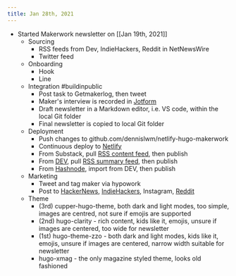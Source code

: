 ```yaml
---
title: Jan 28th, 2021
---
```


- Started Makerwork newsletter on [[Jan 19th, 2021]]
	- Sourcing
		- RSS feeds from Dev, IndieHackers, Reddit in NetNewsWire
		- Twitter feed
	- Onboarding
		- Hook
		- Line
	- Integration #buildinpublic
		- Post task to Getmakerlog, then tweet
		- Maker's interview is recorded in [Jotform](https://jotform.com)
		- Draft newsletter in a Markdown editor, i.e. VS code, within the local Git folder
		- Final newsletter is copied to local Git folder
	- Deployment
		- Push changes to github.com/dennislwm/netlify-hugo-makerwork
		- Continuous deploy to [Netlify](https://makerwork.netlify.app)
		- From Substack, pull [RSS content feed](https://makerwork.netlify.app/posts/index.xml), then publish
		- From [DEV](https://dev.to/settings/extensions), pull [RSS summary feed](https://makerwork.netlify.app/index.xml), then publish
		- From [Hashnode](https://hashnode.com/5d972cdc4e9781755bb3c70b/dashboard/import), import from DEV, then publish
	- Marketing
		- Tweet and tag maker via hypowork
		- Post to [HackerNews](https://news.ycombinator.com/submit), [IndieHackers](https://www.indiehackers.com/post/share-your-story-and-ill-publish-it-on-my-newsletter-c1f88e3101), Instagram, [Reddit](https://www.reddit.com/user/dennislwm)
	- Theme
		- (3rd) cupper-hugo-theme, both dark and light modes, too simple, images are centred, not sure if emojis are supported
		- (2nd) hugo-clarity - rich content, kids like it, emojis, unsure if images are centered, too wide for newsletter
		- (1st) hugo-theme-zzo - both dark and light modes, kids like it, emojis, unsure if images are centered, narrow width suitable for newsletter
		- hugo-xmag - the only magazine styled theme, looks old fashioned